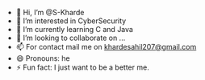 - 👋 Hi, I’m @S-Kharde
- 👀 I’m interested in CyberSecurity
- 🌱 I’m currently learning C and Java
- 💞️ I’m looking to collaborate on ...
- 📫 For contact mail me on khardesahil207@gmail.com
- 😄 Pronouns: he
- ⚡ Fun fact: I just want to be a better me.

<!---
S-Kharde/S-Kharde is a ✨ special ✨ repository because its `README.md` (this file) appears on your GitHub profile.
You can click the Preview link to take a look at your changes.
--->
